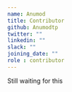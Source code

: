 ```yaml
---
name: Anumod
title: Contributor
github: Anumodtp
twitter: ""
linkedin: ""
slack: ""
joining_date: ""
role : contributor
---
```


Still waiting for this
